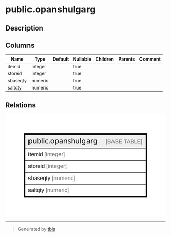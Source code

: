 # public.opanshulgarg

## Description

## Columns

| Name | Type | Default | Nullable | Children | Parents | Comment |
| ---- | ---- | ------- | -------- | -------- | ------- | ------- |
| itemid | integer |  | true |  |  |  |
| storeid | integer |  | true |  |  |  |
| sbaseqty | numeric |  | true |  |  |  |
| saltqty | numeric |  | true |  |  |  |

## Relations

![er](public.opanshulgarg.svg)

---

> Generated by [tbls](https://github.com/k1LoW/tbls)
